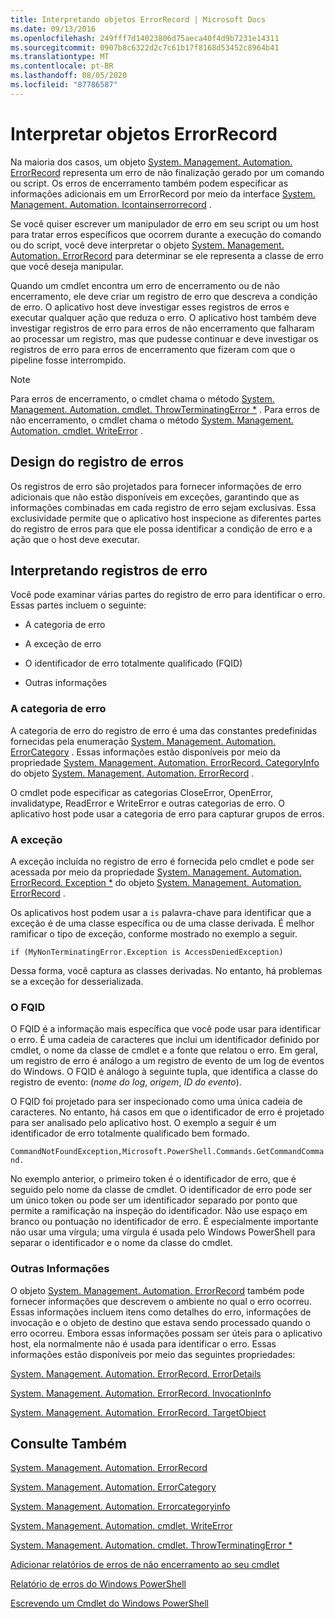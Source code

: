 ```yaml
---
title: Interpretando objetos ErrorRecord | Microsoft Docs
ms.date: 09/13/2016
ms.openlocfilehash: 249fff7d14023806d75aeca40f4d9b7231e14311
ms.sourcegitcommit: 0907b8c6322d2c7c61b17f8168d53452c8964b41
ms.translationtype: MT
ms.contentlocale: pt-BR
ms.lasthandoff: 08/05/2020
ms.locfileid: "87786587"
---
```

# <a name="interpreting-errorrecord-objects"></a>Interpretar objetos ErrorRecord

Na maioria dos casos, um objeto [System. Management. Automation. ErrorRecord](/dotnet/api/System.Management.Automation.ErrorRecord) representa um erro de não finalização gerado por um comando ou script. Os erros de encerramento também podem especificar as informações adicionais em um ErrorRecord por meio da interface [System. Management. Automation. Icontainserrorrecord](/dotnet/api/System.Management.Automation.IContainsErrorRecord) .

Se você quiser escrever um manipulador de erro em seu script ou um host para tratar erros específicos que ocorrem durante a execução do comando ou do script, você deve interpretar o objeto [System. Management. Automation. ErrorRecord](/dotnet/api/System.Management.Automation.ErrorRecord) para determinar se ele representa a classe de erro que você deseja manipular.

Quando um cmdlet encontra um erro de encerramento ou de não encerramento, ele deve criar um registro de erro que descreva a condição de erro. O aplicativo host deve investigar esses registros de erros e executar qualquer ação que reduza o erro. O aplicativo host também deve investigar registros de erro para erros de não encerramento que falharam ao processar um registro, mas que pudesse continuar e deve investigar os registros de erro para erros de encerramento que fizeram com que o pipeline fosse interrompido.

> [!NOTE]
> Para erros de encerramento, o cmdlet chama o método [System. Management. Automation. cmdlet. ThrowTerminatingError *](/dotnet/api/System.Management.Automation.Cmdlet.ThrowTerminatingError) . Para erros de não encerramento, o cmdlet chama o método [System. Management. Automation. cmdlet. WriteError](/dotnet/api/System.Management.Automation.Cmdlet.WriteError) .

## <a name="error-record-design"></a>Design do registro de erros

Os registros de erro são projetados para fornecer informações de erro adicionais que não estão disponíveis em exceções, garantindo que as informações combinadas em cada registro de erro sejam exclusivas. Essa exclusividade permite que o aplicativo host inspecione as diferentes partes do registro de erros para que ele possa identificar a condição de erro e a ação que o host deve executar.

## <a name="interpreting-error-records"></a>Interpretando registros de erro

Você pode examinar várias partes do registro de erro para identificar o erro. Essas partes incluem o seguinte:

- A categoria de erro

- A exceção de erro

- O identificador de erro totalmente qualificado (FQID)

- Outras informações

### <a name="the-error-category"></a>A categoria de erro

A categoria de erro do registro de erro é uma das constantes predefinidas fornecidas pela enumeração [System. Management. Automation. ErrorCategory](/dotnet/api/System.Management.Automation.ErrorCategory) . Essas informações estão disponíveis por meio da propriedade [System. Management. Automation. ErrorRecord. CategoryInfo](/dotnet/api/System.Management.Automation.ErrorRecord.CategoryInfo) do objeto [System. Management. Automation. ErrorRecord](/dotnet/api/System.Management.Automation.ErrorRecord) .

O cmdlet pode especificar as categorias CloseError, OpenError, invalidatype, ReadError e WriteError e outras categorias de erro. O aplicativo host pode usar a categoria de erro para capturar grupos de erros.

### <a name="the-exception"></a>A exceção

A exceção incluída no registro de erro é fornecida pelo cmdlet e pode ser acessada por meio da propriedade [System. Management. Automation. ErrorRecord. Exception *](/dotnet/api/System.Management.Automation.ErrorRecord.Exception) do objeto [System. Management. Automation. ErrorRecord](/dotnet/api/System.Management.Automation.ErrorRecord) .

Os aplicativos host podem usar a `is` palavra-chave para identificar que a exceção é de uma classe específica ou de uma classe derivada. É melhor ramificar o tipo de exceção, conforme mostrado no exemplo a seguir.

`if (MyNonTerminatingError.Exception is AccessDeniedException)`

Dessa forma, você captura as classes derivadas. No entanto, há problemas se a exceção for desserializada.

### <a name="the-fqid"></a>O FQID

O FQID é a informação mais específica que você pode usar para identificar o erro. É uma cadeia de caracteres que inclui um identificador definido por cmdlet, o nome da classe de cmdlet e a fonte que relatou o erro. Em geral, um registro de erro é análogo a um registro de evento de um log de eventos do Windows. O FQID é análogo à seguinte tupla, que identifica a classe do registro de evento: (*nome do log*, *origem*, *ID do evento*).

O FQID foi projetado para ser inspecionado como uma única cadeia de caracteres. No entanto, há casos em que o identificador de erro é projetado para ser analisado pelo aplicativo host. O exemplo a seguir é um identificador de erro totalmente qualificado bem formado.

`CommandNotFoundException,Microsoft.PowerShell.Commands.GetCommandCommand.`

No exemplo anterior, o primeiro token é o identificador de erro, que é seguido pelo nome da classe de cmdlet. O identificador de erro pode ser um único token ou pode ser um identificador separado por ponto que permite a ramificação na inspeção do identificador. Não use espaço em branco ou pontuação no identificador de erro. É especialmente importante não usar uma vírgula; uma vírgula é usada pelo Windows PowerShell para separar o identificador e o nome da classe do cmdlet.

### <a name="other-information"></a>Outras Informações

O objeto [System. Management. Automation. ErrorRecord](/dotnet/api/System.Management.Automation.ErrorRecord) também pode fornecer informações que descrevem o ambiente no qual o erro ocorreu. Essas informações incluem itens como detalhes do erro, informações de invocação e o objeto de destino que estava sendo processado quando o erro ocorreu. Embora essas informações possam ser úteis para o aplicativo host, ela normalmente não é usada para identificar o erro. Essas informações estão disponíveis por meio das seguintes propriedades:

[System. Management. Automation. ErrorRecord. ErrorDetails](/dotnet/api/System.Management.Automation.ErrorRecord.ErrorDetails)

[System. Management. Automation. ErrorRecord. InvocationInfo](/dotnet/api/System.Management.Automation.ErrorRecord.InvocationInfo)

[System. Management. Automation. ErrorRecord. TargetObject](/dotnet/api/System.Management.Automation.ErrorRecord.TargetObject)

## <a name="see-also"></a>Consulte Também

[System. Management. Automation. ErrorRecord](/dotnet/api/System.Management.Automation.ErrorRecord)

[System. Management. Automation. ErrorCategory](/dotnet/api/System.Management.Automation.ErrorCategory)

[System. Management. Automation. Errorcategoryinfo](/dotnet/api/System.Management.Automation.ErrorCategoryInfo)

[System. Management. Automation. cmdlet. WriteError](/dotnet/api/System.Management.Automation.Cmdlet.WriteError)

[System. Management. Automation. cmdlet. ThrowTerminatingError *](/dotnet/api/System.Management.Automation.Cmdlet.ThrowTerminatingError)

[Adicionar relatórios de erros de não encerramento ao seu cmdlet](./adding-non-terminating-error-reporting-to-your-cmdlet.md)

[Relatório de erros do Windows PowerShell](./error-reporting-concepts.md)

[Escrevendo um Cmdlet do Windows PowerShell](./writing-a-windows-powershell-cmdlet.md)
